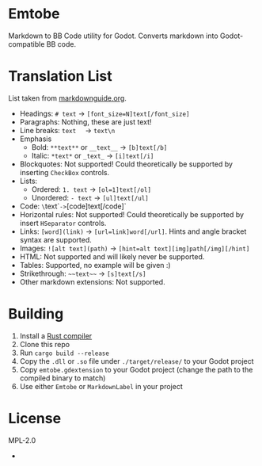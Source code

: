 # Emtobe

Markdown to BB Code utility for Godot. Converts markdown into Godot-compatible BB code.

# Translation List

List taken from [markdownguide.org](https://www.markdownguide.org/).

- Headings: `# text` -> `[font_size=N]text[/font_size]`
- Paragraphs: Nothing, these are just text!
- Line breaks: `text  ` -> `text\n`
- Emphasis
  - Bold: `**text**` or `__text__` -> `[b]text[/b]`
  - Italic: `*text*` or `_text_` -> `[i]text[/i]`
- Blockquotes: Not supported! Could theoretically be supported by inserting `CheckBox` controls.
- Lists:
  - Ordered: `1. text` -> `[ol=1]text[/ol]`
  - Unordered: `- text` -> `[ul]text[/ul]`
- Code: `\`text\`` -> `[code]text[/code]`
- Horizontal rules: Not supported! Could theoretically be supported by insert `HSeparator` controls.
- Links: `[word](link)` -> `[url=link]word[/url]`. Hints and angle bracket syntax are supported.
- Images: `![alt text](path)` -> `[hint=alt text][img]path[/img][/hint]`
- HTML: Not supported and will likely never be supported.
- Tables: Supported, no example will be given :)
- Strikethrough: `~~text~~` -> `[s]text[/s]`
- Other markdown extensions: Not supported.

# Building

1. Install a [Rust compiler](https://www.rust-lang.org/)
2. Clone this repo
3. Run `cargo build --release`
4. Copy the `.dll` or `.so` file under `./target/release/` to your Godot project
5. Copy `emtobe.gdextension` to your Godot project (change the path to the compiled binary to match)
6. Use either `Emtobe` or `MarkdownLabel` in your project

# License

MPL-2.0

- 
